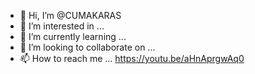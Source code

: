 - 👋 Hi, I’m @CUMAKARAS
- 👀 I’m interested in ...
- 🌱 I’m currently learning ...
- 💞️ I’m looking to collaborate on ...
- 📫 How to reach me ...
https://youtu.be/aHnAprgwAq0
<!---
CUMAKARAS/CUMAKARAS is a ✨ special ✨ repository because its `README.md` (this file) appears on your GitHub profile.
You can click the Preview link to take a look at your changes.
--->
